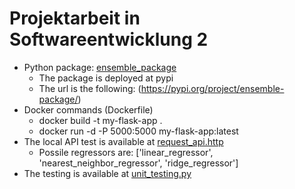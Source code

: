 # Projektarbeit in Softwareentwicklung 2

- Python package: [ensemble_package](ensemble_package)
  - The package is deployed at pypi
  - The url is the following: (https://pypi.org/project/ensemble-package/)
- Docker commands (Dockerfile)
  - docker build -t my-flask-app .
  - docker run -d -P 5000:5000 my-flask-app:latest
- The local API test is available at [request_api.http](request_api.http)
  - Possile regressors are: ['linear_regressor', 'nearest_neighbor_regressor', 'ridge_regressor']
- The testing is available at [unit_testing.py](ensemble_package/unit_testing.py)